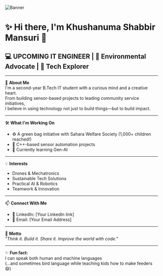 ![Banner](https://raw.githubusercontent.com/khushanuma-shabbir/khushanuma-shabbir/main/banner.png)

# ✨ Hi there, I'm Khushanuma Shabbir Mansuri 👋  
## 💻 UPCOMING IT ENGINEER | 🌿 Environmental Advocate | 🚀 Tech Explorer

---

🌟 **About Me**  
I'm a second-year B.Tech IT student with a curious mind and a creative heart.  
From building sensor-based projects to leading community service initiatives,  
I believe in using technology not just to build things—but to build impact.

---

🛠️ **What I'm Working On**  
- ♻️ A green bag initiative with Sahara Welfare Society (1,000+ children reached!)  
- 🤖 C++-based sensor automation projects  
- 🧠 Currently learning Gen-AI

---

💡 **Interests**  
- Drones & Mechatronics  
- Sustainable Tech Solutions  
- Practical AI & Robotics  
- Teamwork & Innovation

---

📫 **Connect With Me**  
- 💼 LinkedIn: [Your LinkedIn link]  
- 📧 Email: [Your Email Address]

---

🎯 **Motto**  
_"Think it. Build it. Share it. Improve the world with code."_

---

✨ **Fun fact:**  
I can speak both human and machine languages  
(…and sometimes bird language while teaching kids how to make feeders 😄)